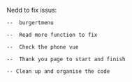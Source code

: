 Nedd to fix issus:

    --	burgertmenu

    --	Read more function to fix

    --	Check the phone vue

    --	Thank you page to start and finish

    -- Clean up and organise the code
